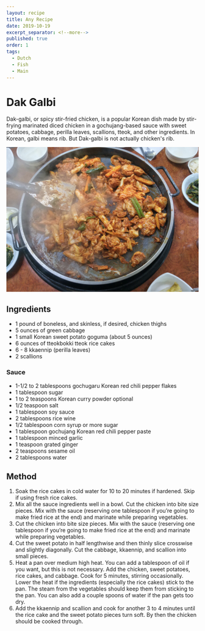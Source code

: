 ```yaml
---
layout: recipe
title: Any Recipe
date: 2019-10-19
excerpt_separator: <!--more-->
published: true
order: 1
tags:
  - Dutch
  - Fish
  - Main
---
```


# Dak Galbi

Dak-galbi, or spicy stir-fried chicken, is a popular Korean dish made by stir-frying marinated diced chicken in a gochujang-based sauce with sweet potatoes, cabbage, perilla leaves, scallions, tteok, and other ingredients. In Korean, galbi means rib. But Dak-galbi is not actually chicken's rib.

<!--more-->

[![Dak Galbi](/_uploads/dak-galbi.png)](/_uploads/dak-galbi.png)

## Ingredients

- 1 pound of boneless, and skinless, if desired, chicken thighs
- 5 ounces of green cabbage
- 1 small Korean sweet potato goguma (about 5 ounces)
- 6 ounces of tteokbokki tteok rice cakes
- 6 - 8 kkaennip (perilla leaves)
- 2 scallions

### Sauce
- 1-1/2 to 2 tablespoons gochugaru Korean red chili pepper flakes
- 1 tablespoon sugar
- 1 to 2 teaspoons Korean curry powder optional
- 1/2 teaspoon salt
- 1 tablespoon soy sauce
- 2 tablespoons rice wine
- 1/2 tablespoon corn syrup or more sugar
- 1 tablespoon gochujang Korean red chili pepper paste
- 1 tablespoon minced garlic
- 1 teaspoon grated ginger
- 2 teaspoons sesame oil
- 2 tablespoons water

## Method

1. Soak the rice cakes in cold water for 10 to 20 minutes if hardened. Skip if using fresh rice cakes.
2. Mix all the sauce ingredients well in a bowl. Cut the chicken into bite size pieces. Mix with the sauce (reserving one tablespoon if you’re going to make fried rice at the end) and marinate while preparing vegetables.
3. Cut the chicken into bite size pieces. Mix with the sauce (reserving one tablespoon if you’re going to make fried rice at the end) and marinate while preparing vegetables.
4. Cut the sweet potato in half lengthwise and then thinly slice crosswise and slightly diagonally. Cut the cabbage, kkaennip, and scallion into small pieces.
5. Heat a pan over medium high heat. You can add a tablespoon of oil if you want, but this is not necessary. Add the chicken, sweet potatoes, rice cakes, and cabbage. Cook for 5 minutes, stirring occasionally. Lower the heat if the ingredients (especially the rice cakes) stick to the pan. The steam from the vegetables should keep them from sticking to the pan. You can also add a couple spoons of water if the pan gets too dry.
6. Add the kkaennip and scallion and cook for another 3 to 4 minutes until the rice cake and the sweet potato pieces turn soft. By then the chicken should be cooked through.
